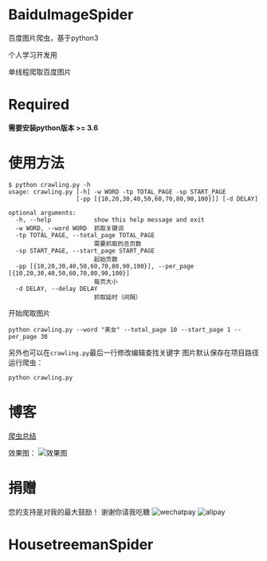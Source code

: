 # BaiduImageSpider
百度图片爬虫，基于python3

个人学习开发用

单线程爬取百度图片

# Required

**需要安装python版本 >= 3.6**

# 使用方法
```
$ python crawling.py -h
usage: crawling.py [-h] -w WORD -tp TOTAL_PAGE -sp START_PAGE
                   [-pp [{10,20,30,40,50,60,70,80,90,100}]] [-d DELAY]

optional arguments:
  -h, --help            show this help message and exit
  -w WORD, --word WORD  抓取关键词
  -tp TOTAL_PAGE, --total_page TOTAL_PAGE
                        需要抓取的总页数
  -sp START_PAGE, --start_page START_PAGE
                        起始页数
  -pp [{10,20,30,40,50,60,70,80,90,100}], --per_page [{10,20,30,40,50,60,70,80,90,100}]
                        每页大小
  -d DELAY, --delay DELAY
                        抓取延时（间隔）
```

开始爬取图片
```
python crawling.py --word "美女" --total_page 10 --start_page 1 --per_page 30
```


另外也可以在`crawling.py`最后一行修改编辑查找关键字
图片默认保存在项目路径
运行爬虫：
``` python
python crawling.py
```

# 博客

[爬虫总结](http://www.jwlchina.cn/2016/02/06/python%E7%99%BE%E5%BA%A6%E5%9B%BE%E7%89%87%E7%88%AC%E8%99%AB/)

效果图：
![效果图](http://blog-image.jwlchina.cn/kong36088/kong36088.github.io/master/uploads/python%E5%9B%BE%E7%89%87%E7%88%AC%E8%99%AB%E6%88%AA%E5%9B%BE.png)

# 捐赠

您的支持是对我的最大鼓励！
谢谢你请我吃糖
![wechatpay](http://blog-image.jwlchina.cn/kong36088/kong36088.github.io/master/uploads/site/wechat-pay.png)
![alipay](http://blog-image.jwlchina.cn/kong36088/kong36088.github.io/master/uploads/site/zhifubao.jpg)

# HousetreemanSpider
